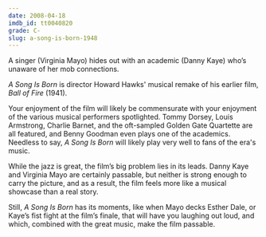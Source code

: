 ```yaml
---
date: 2008-04-18
imdb_id: tt0040820
grade: C-
slug: a-song-is-born-1948
---
```


A singer (Virginia Mayo) hides out with an academic (Danny Kaye) who’s unaware of her mob connections.

_A Song Is Born_ is director Howard Hawks' musical remake of his earlier film, _Ball of Fire_ (1941).

Your enjoyment of the film will likely be commensurate with your enjoyment of the various musical performers spotlighted. Tommy Dorsey, Louis Armstrong, Charlie Barnet, and the oft-sampled Golden Gate Quartette are all featured, and Benny Goodman even plays one of the academics. Needless to say, _A Song Is Born_ will likely play very well to fans of the era's music.

While the jazz is great, the film’s big problem lies in its leads. Danny Kaye and Virginia Mayo are certainly passable, but neither is strong enough to carry the picture, and as a result, the film feels more like a musical showcase than a real story.

Still, _A Song Is Born_ has its moments, like when Mayo decks Esther Dale, or Kaye’s fist fight at the film’s finale, that will have you laughing out loud, and which, combined with the great music, make the film passable.
